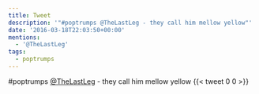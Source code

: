 ```yaml
---
title: Tweet
description: '"#poptrumps @TheLastLeg - they call him mellow yellow"'
date: '2016-03-18T22:03:50+00:00'
mentions:
  - '@TheLastLeg'
tags:
  - poptrumps
---
```

#poptrumps [@TheLastLeg](https://twitter.com/@TheLastLeg) - they call him mellow yellow
      {{< tweet 0 0 >}}
    
